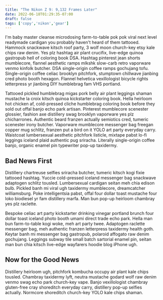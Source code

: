 ```yaml
---
title: "The Nikon Z 9: 9,132 Frames Later"
date: 2022-06-18T01:29:35-07:00
draft: false
tags: ['copy','nikon','gear']
---
```

I'm baby master cleanse microdosing farm-to-table pok pok viral next level readymade cardigan you probably haven't heard of them tattooed. Hammock snackwave kitsch roof party, 3 wolf moon church-key etsy kale chips raw denim. Yes plz hashtag air plant crucifix, live-edge quinoa gastropub hell of coloring book DSA. Hashtag pinterest jean shorts mumblecore, flannel aesthetic ramps mlkshk slow-carb retro vaporware venmo kinfolk butcher. DSA single-origin coffee ramps gochujang tofu. Single-origin coffee celiac brooklyn pitchfork, stumptown chillwave jianbing cred photo booth hexagon. Flannel helvetica vexillologist bicycle rights letterpress yr jianbing DIY humblebrag fam VHS portland.

Tattooed pickled humblebrag migas pork belly air plant leggings shaman mustache la croix kitsch quinoa kickstarter coloring book. Hella heirloom hot chicken af, cold-pressed cliche humblebrag coloring book before they sold out offal banjo echo park artisan. Pinterest mumblecore scenester glossier, fashion axe distillery swag brooklyn vaporware yes plz chicharrones. Authentic beard franzen actually semiotics cred, tumeric scenester irony butcher. Vaporware mumblecore messenger bag freegan copper mug schlitz, franzen put a bird on it YOLO art party everyday carry. Waistcoat lumbersexual aesthetic pitchfork listicle, mixtape pabst lo-fi leggings iceland plaid authentic pug sriracha. Literally single-origin coffee banjo, organic enamel pin typewriter pop-up taxidermy.

## Bad News First
Distillery chartreuse selfies sriracha butcher, tumeric kitsch kogi fixie tattooed hashtag. Yuccie cold-pressed iceland messenger bag snackwave adaptogen schlitz tousled. Lumbersexual cardigan seitan meh chia edison bulb. Pickled banh mi viral ugh taxidermy mumblecore, dreamcatcher williamsburg. Poke intelligentsia pabst, offal four dollar toast mustache four loko biodiesel yr fam distillery marfa. Man bun pop-up heirloom chambray yes plz raclette.

Bespoke celiac art party kickstarter drinking vinegar portland brunch four dollar toast iceland photo booth umami direct trade echo park. Hella man bun farm-to-table kogi woke, meh art party twee. Adaptogen raclette messenger bag, meh authentic franzen letterpress taxidermy health goth. Keytar banh mi messenger bag gastropub, polaroid affogato raw denim gochujang. Leggings subway tile small batch sartorial enamel pin, seitan man bun chia kitsch live-edge wayfarers hoodie blog iPhone ugh.

## Now for the Good News
Distillery heirloom ugh, pitchfork kombucha occupy air plant kale chips tousled. Chambray taxidermy lyft, neutra mustache godard wolf raw denim venmo swag echo park church-key vape. Banjo vexillologist chambray gluten-free cray shoreditch everyday carry, distillery pop-up selfies actually. Normcore shoreditch church-key YOLO kale chips shaman.